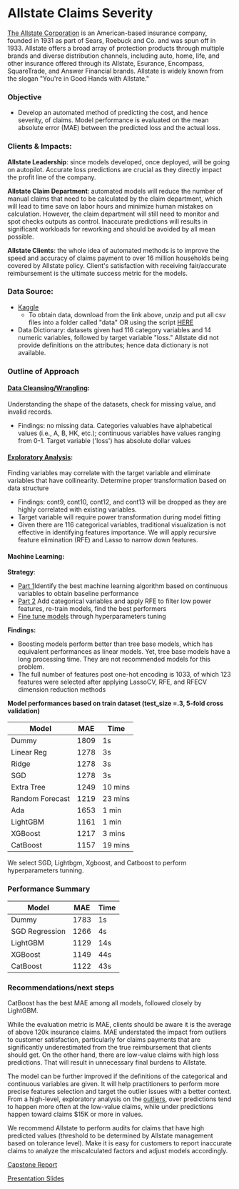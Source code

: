 # Allstate Claims Severity

[The Allstate Corporation](www.allstate.com) is an American-based insurance company, founded in 1931 as part of Sears, Roebuck and Co. and was spun off in 1933. Allstate offers a broad array of protection products through multiple brands and diverse distribution channels, including auto, home, life, and other insurance offered through its Allstate, Esurance, Encompass, SquareTrade, and Answer Financial brands. Allstate is widely known from the slogan "You're in Good Hands with Allstate."

### Objective
- Develop an automated method of predicting the cost, and hence severity, of claims. Model performance is evaluated on the mean absolute error (MAE) between the predicted loss and the actual loss.

### Clients & Impacts:

**Allstate Leadership**: since models developed, once deployed, will be going on autopilot. Accurate loss predictions are crucial as they directly impact the profit line of the company.

**Allstate Claim Department**: automated models will reduce the number of manual claims that need to be calculated by the claim department, which will lead to time save on labor hours and minimize human mistakes on calculation. However, the claim department will still need to monitor and spot checks outputs as control. Inaccurate predictions will results in significant workloads for reworking and should be avoided by all mean possible.

**Allstate Clients**: the whole idea of automated methods is to improve the speed and accuracy of claims payment to over 16 million households being covered by Allstate policy. Client's satisfaction with receiving fair/accurate reimbursement is the ultimate success metric for the models.

### Data Source:
- [Kaggle](https://www.kaggle.com/c/allstate-claims-severity/data)
    - To obtain data, download from the link above, unzip and put all csv files into a folder called "data" OR using the script [HERE](https://github.com/sittingman/allstate_insure/blob/master/0.obtain_data.ipynb)
- Data Dictionary: datasets given had 116 category variables and 14 numeric variables, followed by target variable "loss." Allstate did not provide definitions on the attributes; hence data dictionary is not available.

### Outline of Approach

#### [Data Cleansing/Wrangling](https://github.com/sittingman/allstate_insure/blob/master/1.data_wrangling.ipynb): 
Understanding the shape of the datasets, check for missing value, and invalid records.
- Findings: no missing data. Categories valuables have alphabetical values (i.e., A, B, HK, etc.); continuous variables have values ranging from 0-1. Target variable ('loss') has absolute dollar values

#### [Exploratory Analysis](https://github.com/sittingman/allstate_insure/blob/master/2.exploratory.ipynb): 
Finding variables may correlate with the target variable and eliminate variables that have collinearity. Determine proper transformation based on data structure
- Findings: cont9, cont10, cont12, and cont13 will be dropped as they are highly correlated with existing variables.
- Target variable will require power transformation during model fitting
- Given there are 116 categorical variables, traditional visualization is not effective in identifying features importance. We will apply recursive feature elimination (RFE) and Lasso to narrow down features.
    
#### Machine Learning: 
**Strategy**:
- [Part 1](https://github.com/sittingman/allstate_insure/blob/master/3.ML_p1.ipynb)Identify the best machine learning algorithm based on continuous variables to obtain baseline performance
- [Part 2](https://github.com/sittingman/allstate_insure/blob/master/3.ML_p2.ipynb) Add categorical variables and apply RFE to filter low power features, re-train models, find the best performers
- [Fine tune models](https://github.com/sittingman/allstate_insure/blob/master/4.submit.ipynb) through hyperparameters tuning
    
**Findings:**
- Boosting models perform better than tree base models, which has equivalent performances as linear models. Yet, tree base models have a long processing time. They are not recommended models for this problem.
- The full number of features post one-hot encoding is 1033, of which 123 features were selected after applying LassoCV, RFE, and RFECV dimension reduction methods

**Model performances based on train dataset (test_size =.3, 5-fold cross validation)**

| Model | MAE | Time |
| ---- | ---- | ---- |
|Dummy | 1809 | 1s |
|Linear Reg | 1278 | 3s |
|Ridge | 1278 | 3s|
|SGD | 1278 | 3s|
|Extra Tree | 1249 | 10 mins|
|Random Forecast | 1219 | 23 mins|
|Ada | 1653 | 1 min |
|LightGBM | 1161 | 1 min |
|XGBoost | 1217 | 3 mins |
|CatBoost | 1157 | 19 mins |

We select SGD, Lightbgm, Xgboost, and Catboost to perform hyperparameters tunning.

### Performance Summary

| Model | MAE | Time |
| - | - | - |
|Dummy | 1783 | 1s |
|SGD Regression | 1266 | 4s |
|LightGBM | 1129 | 14s |
|XGBoost | 1149 | 44s |
|CatBoost | 1122| 43s|


### Recommendations/next steps

CatBoost has the best MAE among all models, followed closely by LightGBM.

While the evaluation metric is MAE, clients should be aware it is the average of above 120k insurance claims. MAE understated the impact from outliers to customer satisfaction, particularly for claims payments that are significantly underestimated from the true reimbursement that clients should get. On the other hand, there are low-value claims with high loss predictions. That will result in unnecessary final burdens to Allstate.

The model can be further improved if the definitions of the categorical and continuous variables are given. It will help practitioners to perform more precise features selection and target the outlier issues with a better context. From a high-level, exploratory analysis on the [outliers](https://github.com/sittingman/allstate_insure/blob/master/3.ML-outliers.ipynb), over predictions tend to happen more often at the low-value claims, while under predictions happen toward claims $15K or more in values.

We recommend Allstate to perform audits for claims that have high predicted values (threshold to be determined by Allstate management based on tolerance level). Make it is easy for customers to report inaccurate claims to analyze the miscalculated factors and adjust models accordingly.


[Capstone Report](https://github.com/sittingman/allstate_insure/blob/master/capstone_report_allstate.pdf)

[Presentation Slides](https://github.com/sittingman/allstate_insure/blob/master/allstate_present.pdf)